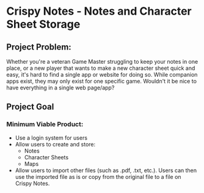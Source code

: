 # Crispy Notes - Notes and Character Sheet Storage

## Project Problem:
Whether you're a veteran Game Master struggling to keep your notes
in one place, or a new player that wants to make a new character
sheet quick and easy, it's hard to find a single app or website
for doing so. While companion apps exist, they may only exist for
one specific game. Wouldn't it be nice to have everything in a
single web page/app?

## Project Goal
### Minimum Viable Product:
* Use a login system for users
* Allow users to create and store:
    * Notes
    * Character Sheets
    * Maps
* Allow users to import other files (such as .pdf, .txt, etc.). 
  Users can then use the imported file as is or copy from the
  original file to a file on Crispy Notes.